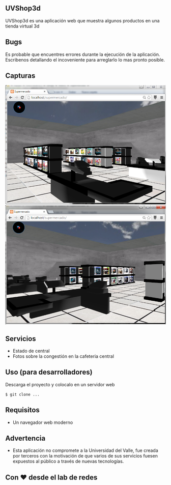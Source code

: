 UVShop3d
--------------
UVShop3d es una aplicación web que muestra algunos productos en una tienda virtual 3d

## Bugs
Es probable que encuentres errores durante la ejecución de la aplicación. Escribenos detallando el incoveniente para arreglarlo lo
mas pronto posible.

Capturas
--------------
![Inicial](1.PNG "Vista1")
![Voto](2.PNG "Vista2")

## Servicios
- Estado de central
- Fotos sobre la congestión en la cafeteria central

## Uso (para desarrolladores)
Descarga el proyecto y colocalo en un servidor web

```
$ git clone ...
```
## Requisitos
- Un navegador web moderno

## Advertencia
- Esta aplicación no compromete a la Universidad del Valle, fue creada por terceros con la motivación de que varios de sus servicios
fuesen expuestos al público a través de nuevas tecnologías.

## Con ❤ desde el lab de redes